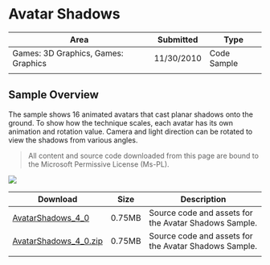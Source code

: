 # Avatar Shadows

|Area|Submitted|Type|
|-|-|-|
Games: 3D Graphics, Games: Graphics|11/30/2010|Code Sample
||||

## Sample Overview

The sample shows 16 animated avatars that cast planar shadows onto the ground. To show how the technique scales, each avatar has its own animation and rotation value. Camera and light direction can be rotated to view the shadows from various angles.

> All content and source code downloaded from this page are bound to the Microsoft Permissive License (Ms-PL).

 ![](https://github.com/simondarksidej/XNAGameStudio/blob/master/Images/avatarshadows1.png?raw=true)

 Download | Size | Description
---|---|---|
[AvatarShadows_4_0](https://github.com/simondarksidej/XNAGameStudio/tree/master/Samples/AvatarShadows_4_0) | 0.75MB | Source code and assets for the Avatar Shadows Sample.
[AvatarShadows_4_0.zip](https://github.com/simondarksidej/XNAGameStudioZips/raw/zips/AvatarShadows_4_0.zip) | 0.75MB | Source code and assets for the Avatar Shadows Sample.
||||
